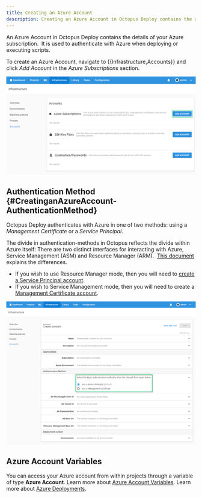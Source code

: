 ```yaml
---
title: Creating an Azure Account
description: Creating an Azure Account in Octopus Deploy contains the details of your Azure subscription.
---
```


An Azure Account in Octopus Deploy contains the details of your Azure subscription.  It is used to authenticate with Azure when deploying or executing scripts.

To create an Azure Account, navigate to {{Infrastructure,Accounts}} and click *Add Account* in the *Azure Subscriptions* section.

![accounts](add-new-azure-account.png "width=500")

## Authentication Method {#CreatinganAzureAccount-AuthenticationMethod}

Octopus Deploy authenticates with Azure in one of two methods: using a *Management Certificate* or a *Service Principal*.

The divide in authentication-methods in Octopus reflects the divide within Azure itself: There are two distinct interfaces for interacting with Azure, Service Management (ASM) and Resource Manager (ARM).  [This document](https://azure.microsoft.com/en-us/documentation/articles/resource-manager-deployment-model/) explains the differences.

- If you wish to use Resource Manager mode, then you will need to [create a Service Principal account](/docs/infrastructure/azure/creating-an-azure-account/creating-an-azure-service-principal-account.md).
- If you wish to Service Management mode, then you will need to create a [Management Certificate account](/docs/infrastructure/azure/creating-an-azure-account/creating-an-azure-management-certificate-account.md).

![add account](add-new-azure-account-detail.png "width=500")

## Azure Account Variables

You can access your Azure account from within projects through a variable of type **Azure Account**. Learn more about [Azure Account Variables](/docs/deployment-process/variables/azure-account-variables.md). Learn more about [Azure Deployments](/docs/deployment-examples/azure-deployments/index.md).
